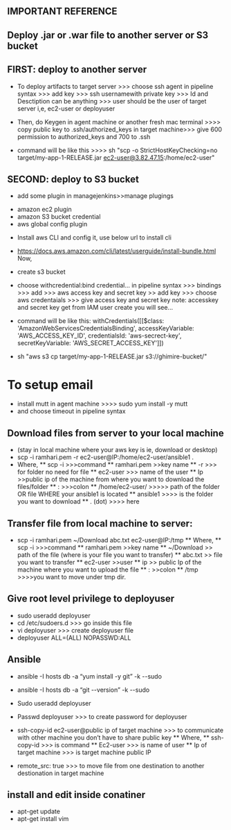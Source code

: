 IMPORTANT REFERENCE
-
Deploy .jar or .war file to another server or S3 bucket
-
##  FIRST: deploy to another server
* To deploy artifacts to target server >>> choose ssh agent in pipeline syntax >>> add key >>> ssh usernamewith private key >>> Id and Desctiption can be anything >>> user should be the user of target server i,e, ec2-user or deployuser
* Then, do Keygen in agent machine or another fresh mac terminal >>>> copy public key to .ssh/authorized_keys in target machine>>> give 600 permission to authorized_keys and 700 to .ssh

* command will be like this >>>> sh "scp -o StrictHostKeyChecking=no target/my-app-1-RELEASE.jar ec2-user@3.82.47.15:/home/ec2-user"

## SECOND: deploy to S3 bucket
* add some plugin in managejenkins>>manage plugings
- amazon ec2 plugin
- amazon S3 bucket credential
- aws global config plugin
* Install aws CLI and config it, use below url to install cli
* https://docs.aws.amazon.com/cli/latest/userguide/install-bundle.html
Now,
* create s3 bucket
* choose withcredential:bind credential... in pipeline syntax >>> bindings >>> add >>> aws access key and secret key >> add key >>> choose aws credentaials >>> give access key and secret key
note: accesskey and secret key get from IAM user create you will see...

* command will be like this: withCredentials([[$class: 'AmazonWebServicesCredentialsBinding', accessKeyVariable: 'AWS_ACCESS_KEY_ID', credentialsId: 'aws-secrect-key', secretKeyVariable: 'AWS_SECRET_ACCESS_KEY']])
* sh "aws s3 cp target/my-app-1-RELEASE.jar s3://ghimire-bucket/"

# To setup email
* install mutt in agent machine >>>> sudo yum install -y mutt
* and choose timeout in pipeline syntax

Download files from server to your local machine 
-
* (stay in local machine where your aws key is ie, download or desktop)
* scp -i ramhari.pem -r ec2-user@IP:/home/ec2-user/ansible1 .
* Where,
 ** scp -i >>>command
** ramhari.pem >>key name
** -r >>> for folder no need for file
** ec2-user >>> name of the user
** Ip >>public ip of the machine from where you want to download the files/folder
** : >>>colon
** /home/ec2-user/   >>>>> path of the folder OR file WHERE your ansible1 is located
** ansible1 >>>> is the folder you want to download
** . (dot) >>>> here

Transfer file from local machine to server:
-
* scp -i ramhari.pem ~/Download abc.txt ec2-user@IP:/tmp
** Where,
** scp -i >>>command
** ramhari.pem >>key name
** ~/Download >> path of the file (where is your file you want to transfer)
** abc.txt >> file you want to transfer
** ec2-user >>user
** ip >> public Ip of the machine where you want to upload the file
** : >>colon
** /tmp >>>>you want to move under tmp dir.

Give root level privilege to deployuser
-
* sudo useradd deployuser
* cd /etc/sudoers.d >>>  go inside this file
* vi deployuser >>> create deployuser file 
* deployuser    ALL=(ALL)    NOPASSWD:ALL

Ansible
-
* ansible -I hosts db -a “yum install -y git” -k --sudo
* ansible -I hosts db -a “git --version” -k --sudo

* Sudo useradd deployuser
* Passwd deployuser >>> to create password for deployuser

* ssh-copy-id ec2-user@public ip of target machine >>> to communicate with other machine you don’t have to share public key
  ** Where,
  ** ssh-copy-id >>> is command 
  ** Ec2-user >>> is name of user
  ** Ip of target machine >>> is target machine public IP


* remote_src: true >>> to move file from one destination to another destionation in target machine

## install and edit inside conatiner
* apt-get update
* apt-get install vim


